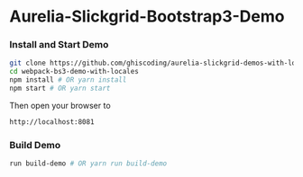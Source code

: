 # Aurelia-Slickgrid-Bootstrap3-Demo

### Install and Start Demo
```bash
git clone https://github.com/ghiscoding/aurelia-slickgrid-demos-with-locales
cd webpack-bs3-demo-with-locales
npm install # OR yarn install
npm start # OR yarn start
```

Then open your browser to
```html
http://localhost:8081
```

### Build Demo
```bash
run build-demo # OR yarn run build-demo
```
